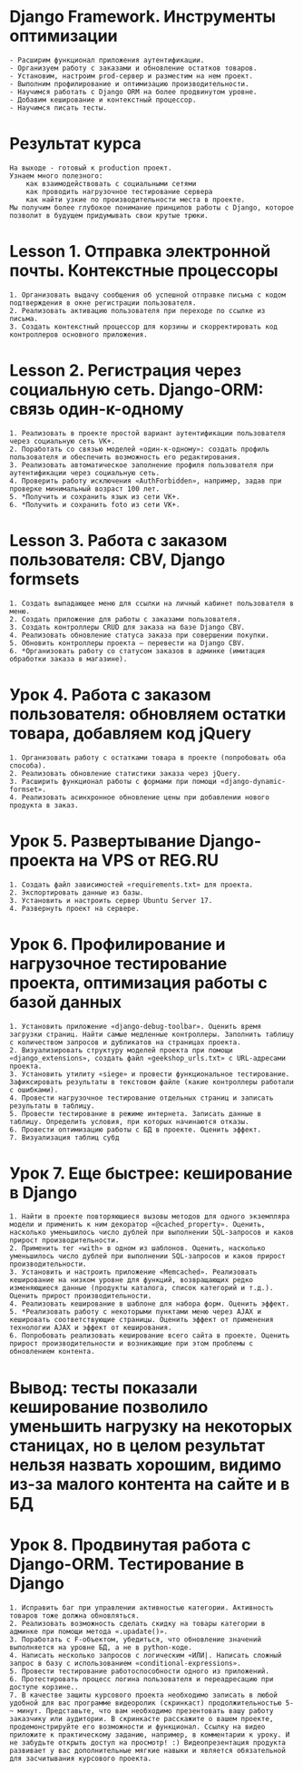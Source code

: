 # Django Framework. Инструменты оптимизации

    - Расширим функционал приложения аутентификации. 
    - Организуем работу с заказами и обновление остатков товаров. 
    - Установим, настроим prod-сервер и разместим на нем проект. 
    - Выполним профилирование и оптимизацию производительности.
    - Научимся работать с Django ORM на более продвинутом уровне. 
    - Добавим кеширование и контекстный процессор. 
    - Научимся писать тесты.

# Результат курса

    На выходе - готовый к production проект.
    Узнаем много полезного: 
        как взаимодействовать с социальными сетями
        как проводить нагрузочное тестирование сервера
        как найти узкие по производительности места в проекте.
    Мы получим более глубокое понимание принципов работы с Django, которое позволит в будущем придумывать свои крутые трюки.

# Lesson 1. Отправка электронной почты. Контекстные процессоры

    1. Организовать выдачу сообщения об успешной отправке письма с кодом подтверждения в окне регистрации пользователя.
    2. Реализовать активацию пользователя при переходе по ссылке из письма.
    3. Создать контекстный процессор для корзины и скорректировать код контроллеров основного приложения.

# Lesson 2. Регистрация через социальную сеть. Django-ORM: связь один-к-одному

    1. Реализовать в проекте простой вариант аутентификации пользователя через социальную сеть VK+.
    2. Поработать со связью моделей «один-к-одному»: создать профиль пользователя и обеспечить возможность его редактирования.
    3. Реализовать автоматическое заполнение профиля пользователя при аутентификации через социальную сеть.
    4. Проверить работу исключения «AuthForbidden», например, задав при проверке минимальный возраст 100 лет.
    5. *Получить и сохранить язык из сети VK+.
    6. *Получить и сохранить foto из сети VK+.

# Lesson 3. Работа с заказом пользователя: CBV, Django formsets
    1. Создать выпадающее меню для ссылки на личный кабинет пользователя в меню.
    2. Создать приложение для работы с заказами пользователя.
    3. Создать контроллеры CRUD для заказа на базе Django CBV.
    4. Реализовать обновление статуса заказа при совершении покупки.
    5. Обновить контроллеры проекта – перевести на Django CBV.
    6. *Организовать работу со статусом заказов в админке (имитация обработки заказа в магазине).

# Урок 4. Работа с заказом пользователя: обновляем остатки товара, добавляем код jQuery
    1. Организовать работу с остатками товара в проекте (попробовать оба способа).
    2. Реализовать обновление статистики заказа через jQuery.
    3. Расширить функционал работы с формами при помощи «django-dynamic-formset».
    4. Реализовать асинхронное обновление цены при добавлении нового продукта в заказ.

# Урок 5. Развертывание Django-проекта на VPS от REG.RU
    1. Создать файл зависимостей «requirements.txt» для проекта.
    2. Экспортировать данные из базы.
    3. Установить и настроить сервер Ubuntu Server 17.
    4. Развернуть проект на сервере.

# Урок 6. Профилирование и нагрузочное тестирование проекта, оптимизация работы с базой данных
    1. Установить приложение «django-debug-toolbar». Оценить время загрузки страниц. Найти самые медленные контроллеры. Заполнить таблицу с количеством запросов и дубликатов на страницах проекта.
    2. Визуализировать структуру моделей проекта при помощи «django_extensions», создать файл «geekshop_urls.txt» с URL-адресами проекта.
    3. Установить утилиту «siege» и провести функциональное тестирование. Зафиксировать результаты в текстовом файле (какие контроллеры работали с ошибками).
    4. Провести нагрузочное тестирование отдельных страниц и записать результаты в таблицу.
    5. Провести тестирование в режиме интернета. Записать данные в таблицу. Определить условия, при которых начинаются отказы.
    6. Провести оптимизацию работы с БД в проекте. Оценить эффект.
    7. Визуализация таблиц субд

# Урок 7. Еще быстрее: кеширование в Django
    1. Найти в проекте повторяющиеся вызовы методов для одного экземпляра модели и применить к ним декоратор «@cached_property». Оценить, насколько уменьшилось число дублей при выполнении SQL-запросов и каков прирост производительности.
    2. Применить тег «with» в одном из шаблонов. Оценить, насколько уменьшилось число дублей при выполнении SQL-запросов и каков прирост производительности.
    3. Установить и настроить приложение «Memcached». Реализовать кеширование на низком уровне для функций, возвращающих редко изменяющиеся данные (продукты каталога, список категорий и т.д.). Оценить прирост производительности.
    4. Реализовать кеширование в шаблоне для набора форм. Оценить эффект.
    5. *Реализовать работу с некоторыми пунктами меню через AJAX и кешировать соответствующие страницы. Оценить эффект от применения технологии AJAX и эффект от кеширования.
    6. Попробовать реализовать кеширование всего сайта в проекте. Оценить прирост производительности и возникающие при этом проблемы с обновлением контента.

# Вывод: тесты показали кеширование позволило уменьшить нагрузку на некоторых станицах, но в целом результат нельзя назвать хорошим, видимо из-за малого контента на сайте и в БД

# Урок 8. Продвинутая работа с Django-ORM. Тестирование в Django
    1. Исправить баг при управлении активностью категории. Активность товаров тоже должна обновляться.
    2. Реализовать возможность сделать скидку на товары категории в админке при помощи метода «.upadate()».
    3. Поработать с F-объектом, убедиться, что обновление значений выполняется на уровне БД, а не в python-коде.
    4. Написать несколько запросов с логическим «ИЛИ|. Написать сложный запрос в базу с использованием «conditional-expressions».
    5. Провести тестирование работоспособности одного из приложений.
    6. Протестировать процесс логина пользователя и переадресацию при доступе корзине..
    7. В качестве защиты курсового проекта необходимо записать в любой удобной для вас программе видеоролик (скринкаст) продолжительностью 5-~ минут. Представьте, что вам необходимо презентовать вашу работу заказчику или аудитории. В скринкасте расскажите о вашем проекте, продемонстрируйте его возможности и функционал. Ссылку на видео приложите к практическому заданию, например, в комментарии к уроку. И не забудьте открыть доступ на просмотр! :) Видеопрезентация продукта развивает у вас дополнительные мягкие навыки и является обязательной для засчитывания курсового проекта.





















